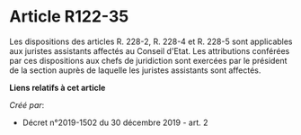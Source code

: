 # Article R122-35

Les dispositions des articles R. 228-2, R. 228-4 et R. 228-5 sont applicables aux juristes assistants affectés au Conseil
d'Etat. Les attributions conférées par ces dispositions aux chefs de juridiction sont exercées par le président de la section
auprès de laquelle les juristes assistants sont affectés.

**Liens relatifs à cet article**

_Créé par_:

  - Décret n°2019-1502 du 30 décembre 2019 - art. 2
